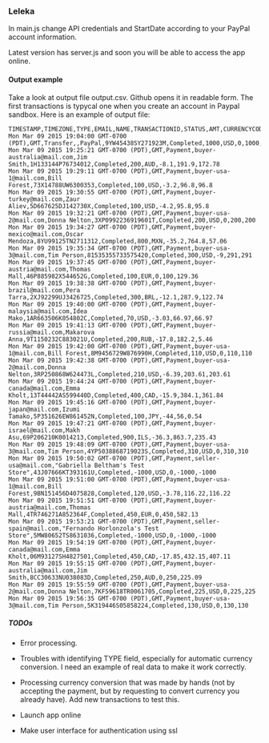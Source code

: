 ### Leleka

In main.js change API credentials and StartDate according to your PayPal account information.

Latest version has server.js and soon you will be able to access the app online.

#### Output example

Take a look at output file output.csv. Github opens it in readable form. The first transactions is typycal one when you create an account in Paypal sandbox. Here is an example of output file:

```
TIMESTAMP,TIMEZONE,TYPE,EMAIL,NAME,TRANSACTIONID,STATUS,AMT,CURRENCYCODE,FEEAMT,NETAMT,NETUSD
Mon Mar 09 2015 19:04:00 GMT-0700 (PDT),GMT,Transfer,,PayPal,9YW45438SY271923M,Completed,1000,USD,0,1000,1000
Mon Mar 09 2015 19:25:21 GMT-0700 (PDT),GMT,Payment,buyer-australia@mail.com,Jim Smith,1H133144P76734012,Completed,200,AUD,-8.1,191.9,172.78
Mon Mar 09 2015 19:29:11 GMT-0700 (PDT),GMT,Payment,buyer-usa-1@mail.com,Bill Forest,73X14788UW6300353,Completed,100,USD,-3.2,96.8,96.8
Mon Mar 09 2015 19:30:55 GMT-0700 (PDT),GMT,Payment,buyer-turkey@mail.com,Zaur Aliev,5D667625DJ142730X,Completed,100,USD,-4.2,95.8,95.8
Mon Mar 09 2015 19:32:21 GMT-0700 (PDT),GMT,Payment,buyer-usa-2@mail.com,Donna Nelton,3XP0992236919601T,Completed,200,USD,0,200,200
Mon Mar 09 2015 19:34:27 GMT-0700 (PDT),GMT,Payment,buyer-mexico@mail.com,Oscar Mendoza,8YU99125TN2711312,Completed,800,MXN,-35.2,764.8,57.06
Mon Mar 09 2015 19:35:34 GMT-0700 (PDT),GMT,Payment,buyer-usa-3@mail.com,Tim Person,81535355733575420,Completed,300,USD,-9,291,291
Mon Mar 09 2015 19:37:45 GMT-0700 (PDT),GMT,Payment,buyer-austria@mail.com,Thomas Mall,46P885982X544652G,Completed,100,EUR,0,100,129.36
Mon Mar 09 2015 19:38:38 GMT-0700 (PDT),GMT,Payment,buyer-brazil@mail.com,Pera Tarra,2XJ92299UJ3426725,Completed,300,BRL,-12.1,287.9,122.74
Mon Mar 09 2015 19:40:00 GMT-0700 (PDT),GMT,Payment,buyer-malaysia@mail.com,Idea Mako,1AR663506K054802C,Completed,70,USD,-3.03,66.97,66.97
Mon Mar 09 2015 19:41:13 GMT-0700 (PDT),GMT,Payment,buyer-russia@mail.com,Makarova Anna,9T1150232C883021U,Completed,200,RUB,-17.8,182.2,5.46
Mon Mar 09 2015 19:42:00 GMT-0700 (PDT),GMT,Payment,buyer-usa-1@mail.com,Bill Forest,8M9456729W876990H,Completed,110,USD,0,110,110
Mon Mar 09 2015 19:42:38 GMT-0700 (PDT),GMT,Payment,buyer-usa-2@mail.com,Donna Nelton,3RP250868W624473L,Completed,210,USD,-6.39,203.61,203.61
Mon Mar 09 2015 19:44:24 GMT-0700 (PDT),GMT,Payment,buyer-canada@mail.com,Emma Kholt,13T44442AS599440D,Completed,400,CAD,-15.9,384.1,361.84
Mon Mar 09 2015 19:45:16 GMT-0700 (PDT),GMT,Payment,buyer-japan@mail.com,Izumi Tamako,5P351626EW861452N,Completed,100,JPY,-44,56,0.54
Mon Mar 09 2015 19:47:21 GMT-0700 (PDT),GMT,Payment,buyer-israel@mail.com,Makh Asu,69P206210K0014213,Completed,900,ILS,-36.3,863.7,235.43
Mon Mar 09 2015 19:48:09 GMT-0700 (PDT),GMT,Payment,buyer-usa-3@mail.com,Tim Person,4YP5038868719023S,Completed,310,USD,0,310,310
Mon Mar 09 2015 19:50:02 GMT-0700 (PDT),GMT,Payment,seller-usa@mail.com,"Gabriella Beltham's Test Store",43J07666KT393161U,Completed,-1000,USD,0,-1000,-1000
Mon Mar 09 2015 19:51:00 GMT-0700 (PDT),GMT,Payment,buyer-usa-1@mail.com,Bill Forest,9BN151456D4075828,Completed,120,USD,-3.78,116.22,116.22
Mon Mar 09 2015 19:51:51 GMT-0700 (PDT),GMT,Payment,buyer-austria@mail.com,Thomas Mall,4TR746271A852364F,Completed,450,EUR,0,450,582.13
Mon Mar 09 2015 19:53:21 GMT-0700 (PDT),GMT,Payment,seller-spain@mail.com,"Fernando Horlonzola's Test Store",5MW80652TS8631036,Completed,-1000,USD,0,-1000,-1000
Mon Mar 09 2015 19:54:19 GMT-0700 (PDT),GMT,Payment,buyer-canada@mail.com,Emma Kholt,06M93127SH4827501,Completed,450,CAD,-17.85,432.15,407.11
Mon Mar 09 2015 19:55:15 GMT-0700 (PDT),GMT,Payment,buyer-australia@mail.com,Jim Smith,8CC30633NU038083D,Completed,250,AUD,0,250,225.09
Mon Mar 09 2015 19:55:59 GMT-0700 (PDT),GMT,Payment,buyer-usa-2@mail.com,Donna Nelton,7KF59618TR0061705,Completed,225,USD,0,225,225
Mon Mar 09 2015 19:56:35 GMT-0700 (PDT),GMT,Payment,buyer-usa-3@mail.com,Tim Person,5K319446S05858224,Completed,130,USD,0,130,130
```

##### TODOs

- Error processing.

- Troubles with identifying TYPE field, especially for automatic currency conversion. I need an example of real data to make it work correctly.

- Processing currency conversion that was made by hands (not by accepting the payment, but by requesting to convert currency you already have). Add new transactions to test this.

- Launch app online

- Make user interface for authentication using ssl
